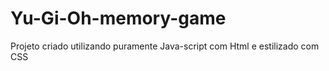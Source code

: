# Yu-Gi-Oh-memory-game

Projeto criado utilizando puramente Java-script com Html e estilizado com CSS
